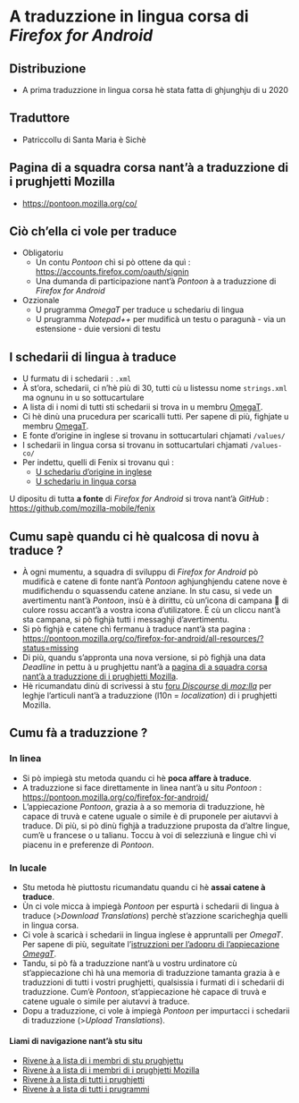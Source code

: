 # A traduzzione in lingua corsa di _Firefox for Android_

## Distribuzione

- A prima traduzzione in lingua corsa hè stata fatta di ghjunghju di u 2020

## Traduttore
- Patriccollu di Santa Maria è Sichè

## Pagina di a squadra corsa nant’à a traduzzione di i prughjetti Mozilla
- https://pontoon.mozilla.org/co/

## Ciò ch’ella ci vole per traduce

- Obligatoriu
  - Un contu _Pontoon_ chì si pò ottene da quì : https://accounts.firefox.com/oauth/signin
  - Una dumanda di participazione nant’à _Pontoon_ à a traduzzione di _Firefox for Android_
- Ozzionale
  - U prugramma _OmegaT_ per traduce u schedariu di lingua
  - U prugramma _Notepad++_ per mudificà un testu o paragunà - via un estensione - duie versioni di testu

## I schedarii di lingua à traduce

- U furmatu di i schedarii : `.xml`
- À st’ora, schedarii, ci n’hè più di 30, tutti cù u listessu nome `strings.xml` ma ognunu in u so sottucartulare
- A lista di i nomi di tutti sti schedarii si trova in u membru [OmegaT](OmegaT.md).
- Ci hè dinù una prucedura per scaricalli tutti. Per sapene di più, fighjate u membru [OmegaT](OmegaT.md).
- E fonte d’origine in inglese si trovanu in sottucartulari chjamati `/values/`
- I schedarii in lingua corsa si trovanu in sottucartulari chjamati `/values-co/`
- Per indettu, quelli di Fenix si trovanu quì :  
  - [U schedariu d’origine in inglese](https://github.com/mozilla-l10n/android-l10n/blob/master/mozilla-mobile/fenix/app/src/main/res/values/strings.xml)
  - [U schedariu in lingua corsa](https://github.com/mozilla-l10n/android-l10n/blob/master/mozilla-mobile/fenix/app/src/main/res/values-co/strings.xml)

U dipositu di tutta __a fonte__ di _Firefox for Android_ si trova nant’à _GitHub_ :  
   https://github.com/mozilla-mobile/fenix

## Cumu sapè quandu ci hè qualcosa di novu à traduce ?

- À ogni mumentu, a squadra di sviluppu di _Firefox for Android_ pò mudificà e catene di fonte nant’à _Pontoon_ aghjunghjendu catene nove è mudifichendu o squassendu catene anziane. In stu casu, si vede un avertimentu nant’à _Pontoon_, insù è à dirittu, cù un’icona di campana 🔔 di culore rossu accant’à a vostra icona d’utilizatore. È cù un cliccu nant’à sta campana, si pò fighjà tutti i messaghji d’avertimentu.
- Si pò fighjà e catene chì fermanu à traduce nant’à sta pagina :  
  https://pontoon.mozilla.org/co/firefox-for-android/all-resources/?status=missing
- Di più, quandu s’appronta una nova versione, si pò fighjà una data _Deadline_ in pettu à u prughjettu nant’à a [pagina di a squadra corsa nant’à a traduzzione di i prughjetti Mozilla](https://pontoon.mozilla.org/co/).
- Hè ricumandatu dinù di scrivessi à stu [foru _Discourse_ di _moz:lla_](https://discourse.mozilla.org/c/l10n/547) per leghje l’articuli nant’à a traduzzione (l10n = _localization_) di i prughjetti Mozilla.

## Cumu fà a traduzzione ?

### In linea
- Si pò impiegà stu metoda quandu ci hè __poca affare à traduce__.
- A traduzzione si face direttamente in linea nant’à u situ _Pontoon_ :  
  https://pontoon.mozilla.org/co/firefox-for-android/
- L’appiecazione _Pontoon_, grazia à a so memoria di traduzzione, hè capace di truvà e catene uguale o simile è di pruponele per aiutavvi à traduce. Di più, si pò dinù fighjà a traduzzione pruposta da d’altre lingue, cum’è u francese o u talianu. Toccu à voi di selezziunà e lingue chì vi piacenu in e preferenze di _Pontoon_.

### In lucale
- Stu metoda hè piuttostu ricumandatu quandu ci hè __assai catene à traduce__.
- Ùn ci vole micca à impiegà _Pontoon_ per espurtà i schedarii di lingua à traduce (>_Download Translations_) perchè st’azzione scaricheghja quelli in lingua corsa.
- Ci vole à scaricà i schedarii in lingua inglese è appruntalli per _OmegaT_. Per sapene di più, seguitate l’[istruzzioni per l’adopru di l’appiecazione _OmegaT_](OmegaT.md).
- Tandu, si pò fà a traduzzione nant’à u vostru urdinatore cù st’appiecazione chì hà una memoria di traduzzione tamanta grazia à e traduzzioni di tutti i vostri prughjetti, qualsissia i furmati di i schedarii di traduzzione. Cum’è _Pontoon_, st’appiecazione hè capace di truvà e catene uguale o simile per aiutavvi à traduce.
- Dopu a traduzzione, ci vole à impiegà _Pontoon_ per impurtacci i schedarii di traduzzione (>_Upload Translations_).

#### Liami di navigazione nant’à stu situ
- [Rivene à a lista di i membri di stu prughjettu](./)
- [Rivene à a lista di i membri di i prughjetti Mozilla](../)
- [Rivene à a lista di tutti i prughjetti](../../)
- [Rivene à a lista di tutti i prugrammi](../../../../../#readme)
